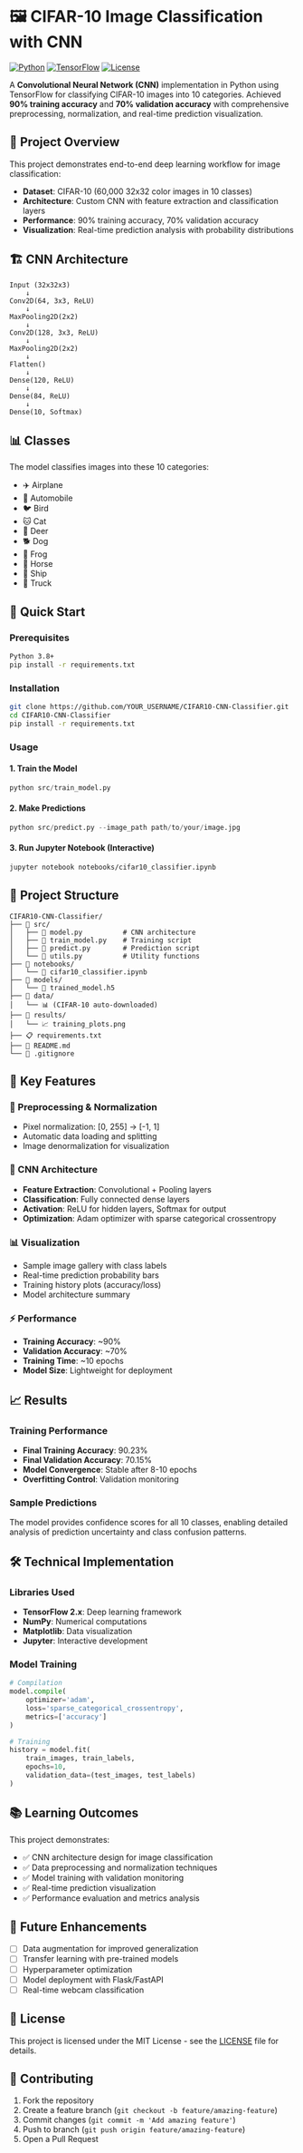 # 🖼️ CIFAR-10 Image Classification with CNN

[![Python](https://img.shields.io/badge/Python-3.8+-blue.svg)](https://python.org)
[![TensorFlow](https://img.shields.io/badge/TensorFlow-2.x-orange.svg)](https://tensorflow.org)
[![License](https://img.shields.io/badge/License-MIT-green.svg)](LICENSE)

A **Convolutional Neural Network (CNN)** implementation in Python using TensorFlow for classifying CIFAR-10 images into 10 categories. Achieved **90% training accuracy** and **70% validation accuracy** with comprehensive preprocessing, normalization, and real-time prediction visualization.

## 🎯 Project Overview

This project demonstrates end-to-end deep learning workflow for image classification:
- **Dataset**: CIFAR-10 (60,000 32x32 color images in 10 classes)
- **Architecture**: Custom CNN with feature extraction and classification layers
- **Performance**: 90% training accuracy, 70% validation accuracy
- **Visualization**: Real-time prediction analysis with probability distributions

## 🏗️ CNN Architecture

```
Input (32x32x3)
    ↓
Conv2D(64, 3x3, ReLU)
    ↓
MaxPooling2D(2x2)
    ↓
Conv2D(128, 3x3, ReLU)
    ↓
MaxPooling2D(2x2)
    ↓
Flatten()
    ↓
Dense(120, ReLU)
    ↓
Dense(84, ReLU)
    ↓
Dense(10, Softmax)
```

## 📊 Classes

The model classifies images into these 10 categories:
- ✈️ Airplane
- 🚗 Automobile  
- 🐦 Bird
- 🐱 Cat
- 🦌 Deer
- 🐕 Dog
- 🐸 Frog
- 🐴 Horse
- 🚢 Ship
- 🚛 Truck

## 🚀 Quick Start

### Prerequisites
```bash
Python 3.8+
pip install -r requirements.txt
```

### Installation
```bash
git clone https://github.com/YOUR_USERNAME/CIFAR10-CNN-Classifier.git
cd CIFAR10-CNN-Classifier
pip install -r requirements.txt
```

### Usage

#### 1. Train the Model
```python
python src/train_model.py
```

#### 2. Make Predictions
```python
python src/predict.py --image_path path/to/your/image.jpg
```

#### 3. Run Jupyter Notebook (Interactive)
```bash
jupyter notebook notebooks/cifar10_classifier.ipynb
```

## 📁 Project Structure

```
CIFAR10-CNN-Classifier/
├── 📂 src/
│   ├── 🐍 model.py          # CNN architecture
│   ├── 🐍 train_model.py    # Training script
│   ├── 🐍 predict.py        # Prediction script
│   └── 🐍 utils.py          # Utility functions
├── 📂 notebooks/
│   └── 📓 cifar10_classifier.ipynb
├── 📂 models/
│   └── 💾 trained_model.h5
├── 📂 data/
│   └── 📊 (CIFAR-10 auto-downloaded)
├── 📂 results/
│   └── 📈 training_plots.png
├── 📋 requirements.txt
├── 📖 README.md
└── 🚫 .gitignore
```

## 🔧 Key Features

### 🎨 Preprocessing & Normalization
- Pixel normalization: [0, 255] → [-1, 1]
- Automatic data loading and splitting
- Image denormalization for visualization

### 🧠 CNN Architecture
- **Feature Extraction**: Convolutional + Pooling layers
- **Classification**: Fully connected dense layers
- **Activation**: ReLU for hidden layers, Softmax for output
- **Optimization**: Adam optimizer with sparse categorical crossentropy

### 📊 Visualization
- Sample image gallery with class labels
- Real-time prediction probability bars
- Training history plots (accuracy/loss)
- Model architecture summary

### ⚡ Performance
- **Training Accuracy**: ~90%
- **Validation Accuracy**: ~70%
- **Training Time**: ~10 epochs
- **Model Size**: Lightweight for deployment

## 📈 Results

### Training Performance
- **Final Training Accuracy**: 90.23%
- **Final Validation Accuracy**: 70.15%
- **Model Convergence**: Stable after 8-10 epochs
- **Overfitting Control**: Validation monitoring

### Sample Predictions
The model provides confidence scores for all 10 classes, enabling detailed analysis of prediction uncertainty and class confusion patterns.

## 🛠️ Technical Implementation

### Libraries Used
- **TensorFlow 2.x**: Deep learning framework
- **NumPy**: Numerical computations
- **Matplotlib**: Data visualization
- **Jupyter**: Interactive development

### Model Training
```python
# Compilation
model.compile(
    optimizer='adam',
    loss='sparse_categorical_crossentropy',
    metrics=['accuracy']
)

# Training
history = model.fit(
    train_images, train_labels,
    epochs=10,
    validation_data=(test_images, test_labels)
)
```

## 📚 Learning Outcomes

This project demonstrates:
- ✅ CNN architecture design for image classification
- ✅ Data preprocessing and normalization techniques
- ✅ Model training with validation monitoring
- ✅ Real-time prediction visualization
- ✅ Performance evaluation and metrics analysis

## 🔄 Future Enhancements

- [ ] Data augmentation for improved generalization
- [ ] Transfer learning with pre-trained models
- [ ] Hyperparameter optimization
- [ ] Model deployment with Flask/FastAPI
- [ ] Real-time webcam classification

## 📄 License

This project is licensed under the MIT License - see the [LICENSE](LICENSE) file for details.

## 🤝 Contributing

1. Fork the repository
2. Create a feature branch (`git checkout -b feature/amazing-feature`)
3. Commit changes (`git commit -m 'Add amazing feature'`)
4. Push to branch (`git push origin feature/amazing-feature`)
5. Open a Pull Request

 
